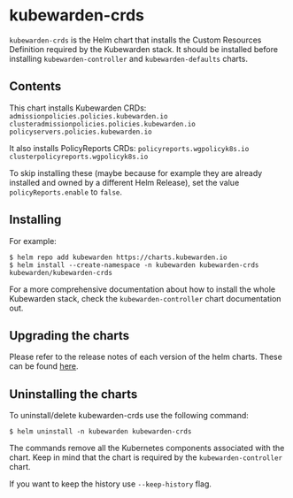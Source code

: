 # kubewarden-crds

`kubewarden-crds` is the Helm chart that installs the Custom Resources Definition
required by the Kubewarden stack. It should be installed before installing
`kubewarden-controller` and `kubewarden-defaults` charts.

## Contents

This chart installs Kubewarden CRDs:
  `admissionpolicies.policies.kubewarden.io`
  `clusteradmissionpolicies.policies.kubewarden.io`
  `policyservers.policies.kubewarden.io`

It also installs PolicyReports CRDs:
  `policyreports.wgpolicyk8s.io`
  `clusterpolicyreports.wgpolicyk8s.io`

To skip installing these (maybe because for example they are already installed
and owned by a different Helm Release), set the value `policyReports.enable` to
`false`.

## Installing

For example:
```console
$ helm repo add kubewarden https://charts.kubewarden.io
$ helm install --create-namespace -n kubewarden kubewarden-crds kubewarden/kubewarden-crds
```

For a more comprehensive documentation about how to install the whole Kubewarden
stack, check the `kubewarden-controller` chart documentation out.

## Upgrading the charts

Please refer to the release notes of each version of the helm charts.
These can be found [here](https://github.com/kubewarden/helm-charts/releases).

## Uninstalling the charts

To uninstall/delete kubewarden-crds use the following command:

```console
$ helm uninstall -n kubewarden kubewarden-crds
```

The commands remove all the Kubernetes components associated with the chart.
Keep in mind that the chart is required by the `kubewarden-controller` chart.

If you want to keep the history use `--keep-history` flag.
